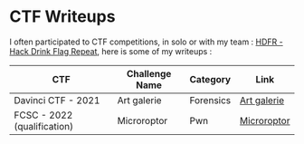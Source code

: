 # CTF Writeups

I often participated to CTF competitions, in solo or with my team : [HDFR - Hack Drink Flag Repeat](https://ctftime.org/team/140217), here is some of my writeups :

| CTF                         | Challenge Name | Category  | Link                                                      |
|-----------------------------|----------------|-----------|-----------------------------------------------------------|
| Davinci CTF - 2021          | Art galerie    | Forensics | [Art galerie](./DaVinciCTF-2021/Art_Galerie-Forensics.md) |
| FCSC - 2022 (qualification) | Microroptor    | Pwn       | [Microroptor](./FCSC-2022/Microroptor-Pwn/)               |
